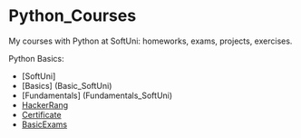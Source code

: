 # Python_Courses
My courses with Python at SoftUni: homeworks, exams, projects, exercises.

Python Basics:
 - [SoftUni]
  - [Basics] (Basic_SoftUni)
  - [Fundamentals] (Fundamentals_SoftUni)
 - [HackerRang](HackerRang/Basic)
 - [Certificate](Certificate_basics)
 - [BasicExams](Basic_exams)
